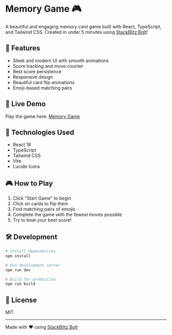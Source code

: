 # Memory Game 🎮

A beautiful and engaging memory card game built with React, TypeScript, and Tailwind CSS. Created in under 5 minutes using [StackBlitz Bolt](https://stackblitz.com/bolt)!

## 🎯 Features

- Sleek and modern UI with smooth animations
- Score tracking and move counter
- Best score persistence
- Responsive design
- Beautiful card flip animations
- Emoji-based matching pairs

## 🚀 Live Demo

Play the game here: [Memory Game](https://teneplaysofficial.github.io/memory-game)

## 🎨 Technologies Used

- React 18
- TypeScript
- Tailwind CSS
- Vite
- Lucide Icons

## 🎮 How to Play

1. Click "Start Game" to begin
2. Click on cards to flip them
3. Find matching pairs of emojis
4. Complete the game with the fewest moves possible
5. Try to beat your best score!

## 🛠️ Development

```bash
# Install dependencies
npm install

# Run development server
npm run dev

# Build for production
npm run build
```

## 📝 License

MIT

---
Made with ❤️ using [StackBlitz Bolt](https://stackblitz.com/bolt)